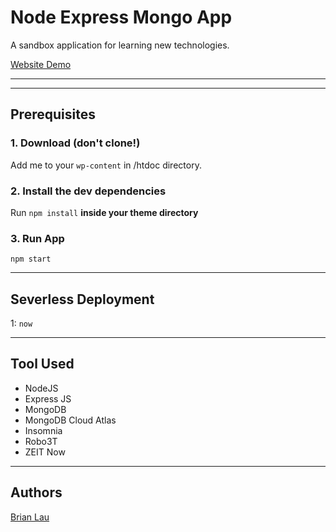 # Node Express Mongo App

A sandbox application for learning new technologies.

[Website Demo](https://node-express-mongo-app.lauwangtatbrian.now.sh/public/)

---

<!-- ## Screen-Shots

### Desktop- Home Page

<img src="themes/sgsc/assets/images/sgsc-desktop-screenshot.png" width="470px" alt="sgsc desktop screenshot">

### Mobile Width - Home Page

<img src="themes/sgsc/assets/images/sgsc-mobile-screenshot.png" width="470px" alt="sgsc mobile screenshot"> -->

---

## Prerequisites

### 1. Download (don't clone!)

Add me to your `wp-content` in /htdoc directory.

### 2. Install the dev dependencies

Run `npm install` **inside your theme directory** 

### 3. Run App

`npm start`

---

## Severless Deployment

  1: `now`

---

## Tool Used

- NodeJS
- Express JS
- MongoDB
- MongoDB Cloud Atlas
- Insomnia
- Robo3T
- ZEIT Now

---

## Authors

[Brian Lau](https://github.com/wtLau)